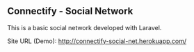 ## Connectify - Social Network
This is a basic social network developed with Laravel.

Site URL (Demo): http://connectify-social-net.herokuapp.com/
